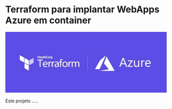 # Terraform para implantar WebApps Azure em container

![Capa da materia](cover.jpg "Capa da materia")

Este projeto .....